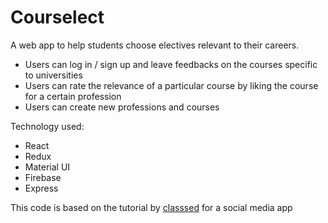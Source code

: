 # Courselect

A web app to help students choose electives relevant to their careers. 
* Users can log in / sign up and leave feedbacks on the courses specific to universities 
* Users can rate the relevance of a particular course by liking the course for a certain profession
* Users can create new professions and courses

Technology used: 
* React 
* Redux 
* Material UI
* Firebase 
* Express

This code is based on the tutorial by [classsed](https://www.youtube.com/watch?v=RkBfu-W7tt0&list=PLMhAeHCz8S38ryyeMiBPPUnFAiWnoPvWP&ab_channel=Classsed) for a social media app
